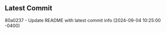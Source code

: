 
## Latest Commit
80a0237 - Update README with latest commit info (2024-09-04 10:25:00 -0400) <Yunxi-Zhou>
